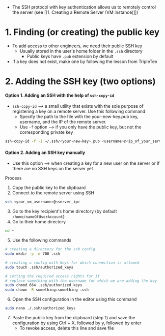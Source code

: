 * The SSH protocol with key authentication allows us to remotely control the server (see [[1. Creating a Remote Server (VM Instance)]])

# 1. Finding (or creating) the public key
* To add access to other engineers, we need their public SSH key
	* Usually stored in the user's home folder in the `.ssh` directory
		* Public keys have `.pub` extension by default
* If a key does not exist, make one by following the lesson from TripleTen

# 2. Adding the SSH key (two options)
#### Option 1. Adding an SSH with the help of `ssh-copy-id`
* `ssh-copy-id` --> a small utility that exists with the sole purpose of registering a key on a remote server. Use this following command
	* Specify the path to the file with the your-new-key.pub key, username, and the IP of the remote server.
	* Use `-f` option --> if you only have the public key, but not the corresponding private key
```bash
ssh-copy-id -f -i ~/.ssh/<your-new-key>.pub <username>@<ip_of_your_server> 
```

#### Option 2. Adding an SSH key manually
* Use this option --> when creating a key for a new user on the server or if there are no SSH keys on the server yet
 
Process
1) Copy the public key to the clipboard
2) Connect to the remote server using SSH
```bash
ssh <your_vm_username>@<server_ip> 
```
3) Go to the key recipient's home directory (by default `/home/nameOfUserAccount`)
4) Go to their home directory
```bash
cd ~
```
5) Use the following commands
```bash
# creating a directory for the ssh config
sudo mkdir -p -m 700 .ssh

# creating a config with keys for which connection is allowed
sudo touch .ssh/authorized_keys

# setting the required access rights for it
# replace something with the username for which we are adding the key
sudo chmod 664 .ssh/authorized_keys
sudo chown -R something:something .ssh 
```
6) Open the SSH configuration in the editor using this command
```bash
sudo nano ./.ssh/authorized_keys
```
7) Paste the public key from the clipboard (step 1) and save the configuration by using Ctrl + X, followed by y, followed by enter
	* To revoke access, delete this line and save file

